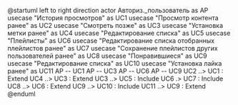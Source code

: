 @startuml
left to right direction
actor Авториз._пользователь as AP
usecase "История просмотров" as UC1
usecase "Просмотр контента ранее" as UC2
usecase "Смотреть позже" as UC3
usecase "Установка метки ранее" as UC4
usecase "Редактирование списка" as UC5
usecase "Плейлисты" as UC6
usecase "Редактирование списка отобранных плейлистов ранее" as UC7
usecase "Сохранение плейлистов других пользователей ранее" as UC8
usecase "Понравившиеся" as UC9
usecase "Редактирование списка" as UC10
usecase "Установка лайка ранее" as UC11
AP -- UC1
AP -- UC3
AP -- UC6
AP -- UC9
UC2 ..> UC1 : Extend
UC4 ..> UC3 : Extend
UC3 ..> UC5 : Include
UC6 .> UC7 : Include 
UC8 ..> UC6 : Extend
UC9 ..> UC10 : Include
UC11 ..> UC9 : Extend
@enduml